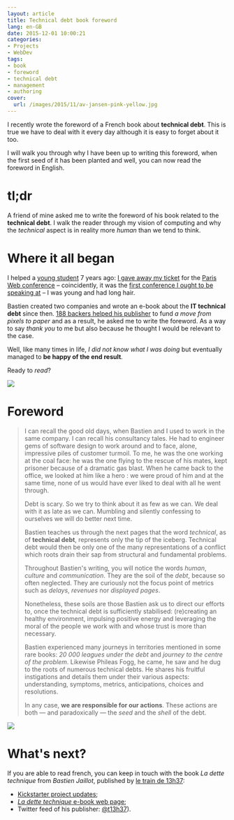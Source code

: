 ```yaml
---
layout: article
title: Technical debt book foreword
lang: en-GB
date: 2015-12-01 10:00:21
categories:
- Projects
- WebDev
tags:
- book
- foreword
- technical debt
- management
- authoring
cover:
  url: /images/2015/11/av-jansen-pink-yellow.jpg
---
```


I recently wrote the foreword of a French book about **technical debt**. This is true we have to deal with it every day although it is easy to forget about it too.

I will walk you through why I have been up to writing this foreword, when the first seed of it has been planted and well, you can now read the foreword in English.

<!--more-->

# tl;dr

A friend of mine asked me to write the foreword of his book related to the **technical debt**. I walk the reader through my vision of computing and why the *technical* aspect is in reality more *human* than we tend to think.

# Where it all began

I helped a [young student](http://www.bastnic.info/) 7 years ago: [I gave away my ticket](http://www.bastnic.info/index.php/post/2008/11/17/pw2008-%3A-je-suis-un-vendu-et-fier-de-l-etre) for the [Paris Web conference](https://www.paris-web.fr/2008/) – coincidently, it was the [first conference I ought to be speaking at](https://www.paris-web.fr/2008/%2B-Parisot-%2B.html) – I was young and had long hair.

Bastien created two companies and wrote an e-book about the **IT technical debt** since then. [188 backers helped his publisher](https://www.kickstarter.com/projects/t13h37/design-dicones-et-la-dette-technique-de-lebook-au) to fund *a move from pixels to paper* and as a result, he asked me to write the foreword. As a way to say *thank you* to me but also because he thought I would be relevant to the case.

Well, like many times in life, *I did not know what I was doing* but eventually managed to **be happy of the end result**.

Ready to *read*?

![](/images/2015/11/av-jansen-pink-blue.jpg)

# Foreword

> I can recall the good old days, when Bastien and I used to work in the same company. I can recall his consultancy tales. He had to engineer gems of software design to work around and to face, alone, impressive piles of customer turmoil.
> To me, he was the one working at the coal face: he was the one flying to the rescue of his mates, kept prisoner because of a dramatic gas blast.
> When he came back to the office, we looked at him like a hero : we were proud of him and at the same time, none of us would have ever liked to deal with all he went through.
> 
> Debt is scary. So we try to think about it as few as we can. We deal with it as late as we can. Mumbling and silently confessing to ourselves we will do better next time.
> 
> Bastien teaches us through the next pages that the word *technical*, as of **technical debt**, represents only the tip of the iceberg.
> Technical debt would then be only one of the many representations of a conflict which roots drain their sap from structural and fundamental problems.
> 
> Throughout Bastien's writing, you will notice the words *human*, *culture* and *communication*. They are the soil of the *debt*, because so often neglected. They are curiously not the focus point of metrics such as *delays*, *revenues* nor *displayed pages*.
> 
> Nonetheless, these soils are those Bastien ask us to direct our efforts to, once the technical debt is sufficiently stabilised: (re)creating an healthy environment, impulsing positive energy and leveraging the moral of the people we work with and whose trust is more than necessary.
> 
> Bastien experienced many journeys in territories mentioned in some rare books: *20 000 leagues under the debt* and *journey to the centre of the problem*.
> Likewise Phileas Fogg, he came, he saw and he dug to the roots of numerous technical debts. He shares his fruitful instigations and details them under their various aspects: understanding, symptoms, metrics, anticipations, choices and resolutions.
> 
> In any case, **we are responsible for our actions**. These actions are both — and paradoxically — the *seed* and the *shell* of the debt.

![](/images/2015/11/av-jansen-people.jpg)

# What's next?

If you are able to read french, you can keep in touch with the book *La dette technique* from *Bastien Jaillot*, published by [le train de 13h37](http://letrainde13h37.fr/):

- [Kickstarter project updates](https://www.kickstarter.com/projects/t13h37/design-dicones-et-la-dette-technique-de-lebook-au/updates);
- [*La dette technique* e-book web page](http://boutique.letrainde13h37.fr/products/la-dette-technique-bastien-jaillot);
- Twitter feed of his publisher: [@t13h37](https://twitter.com/t13h37)).